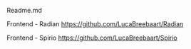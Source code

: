 Readme.md

Frontend - Radian 
https://github.com/LucaBreebaart/Radian 

Frontend - Spirio
https://github.com/LucaBreebaart/Spirio 
